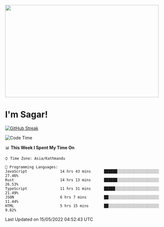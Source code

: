
<img src="https://media.giphy.com/media/3ornk57KwDXf81rjWM/giphy.gif" width="500" height="300" frameBorder="0" class="giphy-embed" allowFullScreen></img>

#   I'm Sagar!
[![GitHub Streak](https://github-readme-streak-stats.herokuapp.com/?user=sgr2848)](https://git.io/streak-stats)
<!--START_SECTION:waka-->
![Code Time](http://img.shields.io/badge/Code%20Time-0%20secs-blue)

📊 **This Week I Spent My Time On** 

```text
⌚︎ Time Zone: Asia/Kathmandu

💬 Programming Languages: 
JavaScript               14 hrs 43 mins      ██████░░░░░░░░░░░░░░░░░░░   27.46% 
Rust                     14 hrs 13 mins      ██████░░░░░░░░░░░░░░░░░░░   26.53% 
TypeScript               11 hrs 31 mins      █████░░░░░░░░░░░░░░░░░░░░   21.49% 
JSON                     6 hrs 7 mins        ██░░░░░░░░░░░░░░░░░░░░░░░   11.44% 
HTML                     5 hrs 15 mins       ██░░░░░░░░░░░░░░░░░░░░░░░   9.82%

```


 Last Updated on 15/05/2022 04:52:43 UTC
<!--END_SECTION:waka-->
